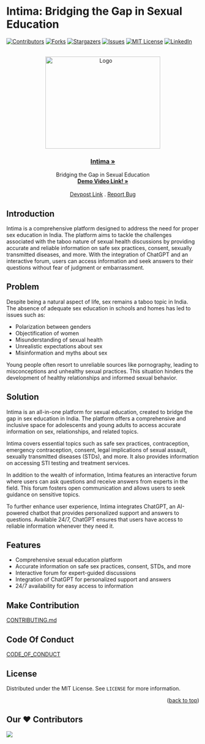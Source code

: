 # Intima: Bridging the Gap in Sexual Education



[![Contributors][contributors-shield]][contributors-url]
[![Forks][forks-shield]][forks-url]
[![Stargazers][stars-shield]][stars-url]
[![Issues][issues-shield]][issues-url]
[![MIT License][license-shield]][license-url]
[![LinkedIn][linkedin-shield]][linkedin-url]



<!-- PROJECT LOGO -->
<br />
<div align="center">
  <a href="https://github.com/arncv/Intima">
    <img src="assets/../public/assets/img/logo-real.png" alt="Logo" width="300" height="240">
  </a>

<h3 align="center"><a href="https://www.intima.tv/index.html"><strong>Intima »</strong></a></h3>

  <p align="center">
Bridging the Gap in Sexual Education
    <br />
    <a href="https://www.youtube.com/watch?v=QsxzGdG3how"><strong>Demo Video Link! »</strong></a>
    <br />
    <br />
    <a href="https://devpost.com/software/intima">Devpost Link</a>
    .
    <a href="https://github.com/arncv/Intima/issues">Report Bug</a>
  </p>
</div>





## Introduction
Intima is a comprehensive platform designed to address the need for proper sex education in India. The platform aims to tackle the challenges associated with the taboo nature of sexual health discussions by providing accurate and reliable information on safe sex practices, consent, sexually transmitted diseases, and more. With the integration of ChatGPT and an interactive forum, users can access information and seek answers to their questions without fear of judgment or embarrassment.

## Problem
Despite being a natural aspect of life, sex remains a taboo topic in India. The absence of adequate sex education in schools and homes has led to issues such as:
- Polarization between genders
- Objectification of women
- Misunderstanding of sexual health
- Unrealistic expectations about sex
- Misinformation and myths about sex

Young people often resort to unreliable sources like pornography, leading to misconceptions and unhealthy sexual practices. This situation hinders the development of healthy relationships and informed sexual behavior.

## Solution
Intima is an all-in-one platform for sexual education, created to bridge the gap in sex education in India. The platform offers a comprehensive and inclusive space for adolescents and young adults to access accurate information on sex, relationships, and related topics.

Intima covers essential topics such as safe sex practices, contraception, emergency contraception, consent, legal implications of sexual assault, sexually transmitted diseases (STDs), and more. It also provides information on accessing STI testing and treatment services.

In addition to the wealth of information, Intima features an interactive forum where users can ask questions and receive answers from experts in the field. This forum fosters open communication and allows users to seek guidance on sensitive topics.

To further enhance user experience, Intima integrates ChatGPT, an AI-powered chatbot that provides personalized support and answers to questions. Available 24/7, ChatGPT ensures that users have access to reliable information whenever they need it.

## Features
- Comprehensive sexual education platform
- Accurate information on safe sex practices, consent, STDs, and more
- Interactive forum for expert-guided discussions
- Integration of ChatGPT for personalized support and answers
- 24/7 availability for easy access to information


## Make Contribution
[CONTRIBUTING.md](https://github.com/arncv/Intima/blob/main/CONTRIBUTING.md)


## Code Of Conduct

[CODE_OF_CONDUCT](https://github.com/arncv/Intima/blob/main/CODE_OF_CONDUCT.md)





<!-- LICENSE -->
## License

Distributed under the MIT License. See `LICENSE` for more information.

<p align="right">(<a href="#readme-top">back to top</a>)</p>



## Our ♥️ Contributors

<a href="https://github.com/arncv/intima/graphs/contributors">
  <img src="https://contrib.rocks/image?repo=arncv/intima" />
</a>


[contributors-shield]: https://img.shields.io/github/contributors/arncv/Intima.svg?style=for-the-badge
[contributors-url]: https://github.com/arncv/Intima/graphs/contributors
[forks-shield]: https://img.shields.io/github/forks/arncv/Intima.svg?style=for-the-badge
[forks-url]: https://github.com/arncv/Intima/network/members
[stars-shield]: https://img.shields.io/github/stars/arncv/Intima.svg?style=for-the-badge
[stars-url]:https://github.com/arncv/Intima/stargazers
[issues-shield]: https://img.shields.io/github/issues/arncv/Intima.svg?style=for-the-badge
[issues-url]: https://github.com/arncv/Intima/issues
[license-shield]: https://img.shields.io/github/license/arncv/Intima.svg?style=for-the-badge
[license-url]: https://github.com/arncv/Intima/blob/master/LICENSE
[linkedin-shield]: https://img.shields.io/badge/-LinkedIn-black.svg?style=for-the-badge&logo=linkedin&colorB=555
[linkedin-url]: https://linkedin.com/in/arnvgl

